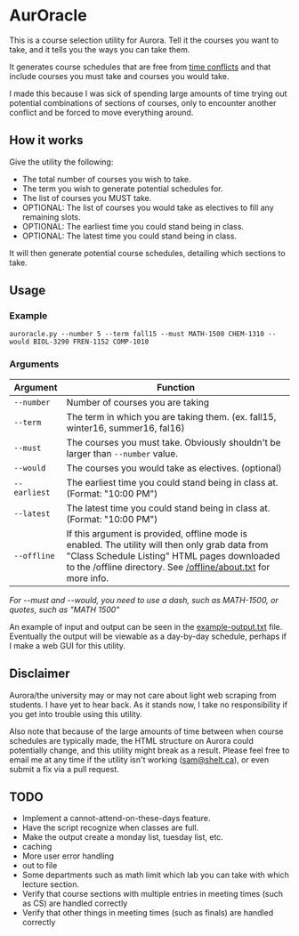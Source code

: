 # AurOracle

This is a course selection utility for Aurora. Tell it the courses you want to take, and it tells you the ways you can take them.

It generates course schedules that are free from [time conflicts](http://umanitoba.ca/student/records/registration/access/639.html) and that include courses you must take and courses you would take.

I made this because I was sick of spending large amounts of time trying out potential combinations of sections of courses, only to encounter another conflict and be forced to move everything around.

## How it works

Give the utility the following:
* The total number of courses you wish to take.
* The term you wish to generate potential schedules for.
* The list of courses you MUST take.
* OPTIONAL: The list of courses you would take as electives to fill any remaining slots.
* OPTIONAL: The earliest time you could stand being in class.
* OPTIONAL: The latest time you could stand being in class.

It will then generate potential course schedules, detailing which sections to take.

## Usage

### Example
    auroracle.py --number 5 --term fall15 --must MATH-1500 CHEM-1310 --would BIOL-3290 FREN-1152 COMP-1010
    
### Arguments

Argument  | Function
---|---
`--number`  | Number of courses you are taking
`--term`    | The term in which you are taking them. (ex. fall15, winter16, summer16, fal16)
`--must`    | The courses you must take. Obviously shouldn't be larger than `--number` value.
`--would`   | The courses you would take as electives. (optional)
`--earliest`| The earliest time you could stand being in class at. (Format: "10:00 PM")
`--latest`  | The latest time you could stand being in class at.   (Format: "10:00 PM")
`--offline` | If this argument is provided, offline mode is enabled. The utility will then only grab data from "Class Schedule Listing" HTML pages downloaded to the /offline directory. See [/offline/about.txt](offline/about.txt) for more info.
    
*For --must and --would, you need to use a dash, such as MATH-1500, or quotes, such as "MATH 1500"*

An example of input and output can be seen in the [example-output.txt](example-output.txt) file. Eventually the output will be viewable as a day-by-day schedule, perhaps if I make a web GUI for this utility.

## Disclaimer
Aurora/the university may or may not care about light web scraping from students. I have yet to hear back. As it stands now, I take no responsibility if you get into trouble using this utility.

Also note that because of the large amounts of time between when course schedules are typically made, the HTML structure on Aurora could potentially change, and this utility might break as a result.  Please feel free to email me at any time if the utility isn't working (sam@shelt.ca), or even submit a fix via a pull request.


## TODO
* Implement a cannot-attend-on-these-days feature.
* Have the script recognize when classes are full.
* Make the output create a monday list, tuesday list, etc.
* caching
* More user error handling
* out to file
* Some departments such as math limit which lab you can take with which lecture section.
* Verify that course sections with multiple entries in meeting times (such as CS) are handled correctly
* Verify that other things in meeting times (such as finals) are handled correctly

